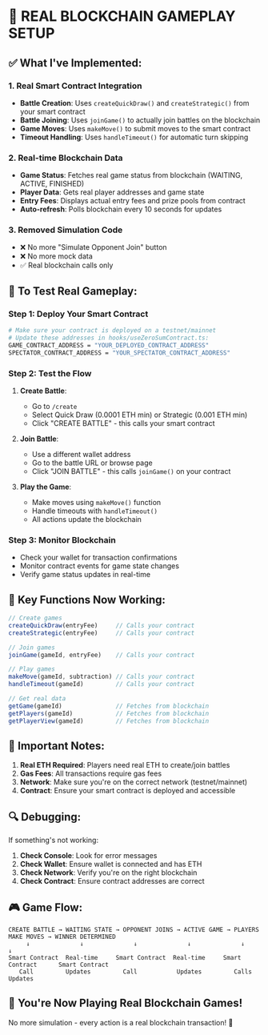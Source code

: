 # 🚀 **REAL BLOCKCHAIN GAMEPLAY SETUP**

## ✅ **What I've Implemented:**

### **1. Real Smart Contract Integration**
- **Battle Creation**: Uses `createQuickDraw()` and `createStrategic()` from your smart contract
- **Battle Joining**: Uses `joinGame()` to actually join battles on the blockchain
- **Game Moves**: Uses `makeMove()` to submit moves to the smart contract
- **Timeout Handling**: Uses `handleTimeout()` for automatic turn skipping

### **2. Real-time Blockchain Data**
- **Game Status**: Fetches real game status from blockchain (WAITING, ACTIVE, FINISHED)
- **Player Data**: Gets real player addresses and game state
- **Entry Fees**: Displays actual entry fees and prize pools from contract
- **Auto-refresh**: Polls blockchain every 10 seconds for updates

### **3. Removed Simulation Code**
- ❌ No more "Simulate Opponent Join" button
- ❌ No more mock data
- ✅ Real blockchain calls only

## 🔧 **To Test Real Gameplay:**

### **Step 1: Deploy Your Smart Contract**
```bash
# Make sure your contract is deployed on a testnet/mainnet
# Update these addresses in hooks/useZeroSumContract.ts:
GAME_CONTRACT_ADDRESS = "YOUR_DEPLOYED_CONTRACT_ADDRESS"
SPECTATOR_CONTRACT_ADDRESS = "YOUR_SPECTATOR_CONTRACT_ADDRESS"
```

### **Step 2: Test the Flow**
1. **Create Battle**: 
   - Go to `/create` 
   - Select Quick Draw (0.0001 ETH min) or Strategic (0.001 ETH min)
   - Click "CREATE BATTLE" - this calls your smart contract

2. **Join Battle**:
   - Use a different wallet address
   - Go to the battle URL or browse page
   - Click "JOIN BATTLE" - this calls `joinGame()` on your contract

3. **Play the Game**:
   - Make moves using `makeMove()` function
   - Handle timeouts with `handleTimeout()`
   - All actions update the blockchain

### **Step 3: Monitor Blockchain**
- Check your wallet for transaction confirmations
- Monitor contract events for game state changes
- Verify game status updates in real-time

## 🎯 **Key Functions Now Working:**

```typescript
// Create games
createQuickDraw(entryFee)     // Calls your contract
createStrategic(entryFee)     // Calls your contract

// Join games  
joinGame(gameId, entryFee)    // Calls your contract

// Play games
makeMove(gameId, subtraction) // Calls your contract
handleTimeout(gameId)         // Calls your contract

// Get real data
getGame(gameId)               // Fetches from blockchain
getPlayers(gameId)            // Fetches from blockchain
getPlayerView(gameId)         // Fetches from blockchain
```

## 🚨 **Important Notes:**

1. **Real ETH Required**: Players need real ETH to create/join battles
2. **Gas Fees**: All transactions require gas fees
3. **Network**: Make sure you're on the correct network (testnet/mainnet)
4. **Contract**: Ensure your smart contract is deployed and accessible

## 🔍 **Debugging:**

If something's not working:

1. **Check Console**: Look for error messages
2. **Check Wallet**: Ensure wallet is connected and has ETH
3. **Check Network**: Verify you're on the right blockchain
4. **Check Contract**: Ensure contract addresses are correct

## 🎮 **Game Flow:**

```
CREATE BATTLE → WAITING STATE → OPPONENT JOINS → ACTIVE GAME → PLAYERS MAKE MOVES → WINNER DETERMINED
     ↓              ↓              ↓              ↓              ↓                    ↓
Smart Contract  Real-time     Smart Contract  Real-time     Smart Contract      Smart Contract
   Call         Updates         Call           Updates         Calls               Updates
```

## 🎉 **You're Now Playing Real Blockchain Games!**

No more simulation - every action is a real blockchain transaction! 🚀
